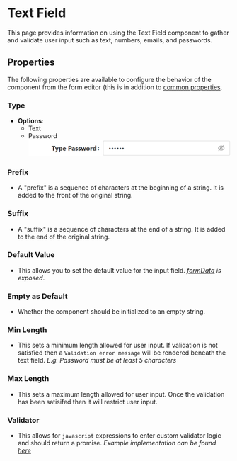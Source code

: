 # Text Field

This page provides information on using the Text Field component to gather and validate user input such as text, numbers, emails, and passwords.

[//]: # '<iframe width="100%" height="500" src="https://pd-docs-adminportal-test.shesha.dev/shesha/forms-designer/?id=e3191b51-4a87-4187-910e-177bcbed657b" title="Text Field Component" ></iframe>'

## Properties

The following properties are available to configure the behavior of the component from the form editor (this is in addition to [common properties](/docs/front-end-basics/form-components/common-component-properties.md).

### Type

- **Options**:
  - Text
  - Password
    ![Image](./images/textF1.png)

### Prefix

- A "prefix" is a sequence of characters at the beginning of a string. It is added to the front of the original string.

### Suffix

- A "suffix" is a sequence of characters at the end of a string. It is added to the end of the original string.

### Default Value

- This allows you to set the default value for the input field. _[formData](/docs/front-end-basics/configured-views/client-side-scripting/shesha-objects/data) is exposed_.

### Empty as Default

- Whether the component should be initialized to an empty string.

### Min Length

- This sets a minimum length allowed for user input. If validation is not satisfied then a `Validation error message` will be rendered beneath the text field.
  _E.g. Password must be at least 5 characters_

### Max Length

- This sets a maximum length allowed for user input. Once the validation has been satisifed then it will restrict user input.

### Validator

- This allows for `javascript` expressions to enter custom validator logic and should return a promise.
  _Example implementation can be found [here](/docs/get-started/tutorial/the-basics/configuring-first-view#custom-validations)_
